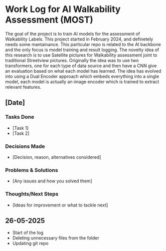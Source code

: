 # Work Log for AI Walkability Assessment (MOST)

The goal of the project is to train AI models for the assessment of Walkability Labels. This project started in February 2024, and definetely needs some mantainance.
This particular repo is related to the AI backbone and the only focus is model training and result logging.
The novelty idea of this research is to use Satellite pictures for Walkability assessment joint to traditional Streetview pictures. 
Originally the idea was to use two transformers, one for each type of data source and then have a CNN give an evaluation based on what each model has learned.
The idea has evolved into using a Dual Encoder approach which embeds everything into a single model, each model is actually an image encoder which is trained to extract relevant features.

## [Date]
### Tasks Done
- [Task 1]
- [Task 2]

### Decisions Made
- [Decision, reason, alternatives considered]

### Problems & Solutions
- [Any issues and how you solved them]

### Thoughts/Next Steps
- [Ideas for improvement or what to tackle next]

## 26-05-2025
- Start of the log
- Deleting unnecessary files from the folder
- Updating git repo